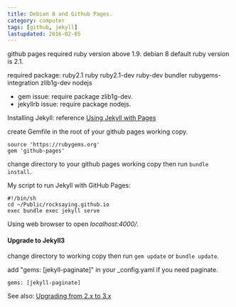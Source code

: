 ```yaml
---
title: Debian 8 and Github Pages.
category: computer
tags: [github, jekyll]
lastupdated: 2016-02-05
---
```


github pages required ruby version above 1.9. debian 8 default ruby version is 2.1.

required package: ruby2.1 ruby ruby2.1-dev ruby-dev bundler rubygems-integration zlib1g-dev nodejs

* gem issue: require package zlib1g-dev.
* jekyllrb issue: require package nodejs.

Installing Jekyll: reference [Using Jekyll with Pages](https://help.github.com/articles/using-jekyll-with-pages/)

create Gemfile in the root of your github pages working copy.

```text
source 'https://rubygems.org'
gem 'github-pages'
```

change directory to your github pages working copy then run `bundle install`.

My script to run Jekyll with GitHub Pages:

```term
#!/bin/sh
cd ~/Public/rocksaying.github.io
exec bundle exec jekyll serve
```

Using web browser to open *localhost:4000/*.

#### Upgrade to Jekyll3

change directory to working copy then run `gem update` or `bundle update`.

add "gems: [jekyll-paginate]" in your _config.yaml if you need paginate.

```
gems: [jekyll-paginate]
```

See also: [Upgrading from 2.x to 3.x](http://jekyllrb.com/docs/upgrading/2-to-3/)
